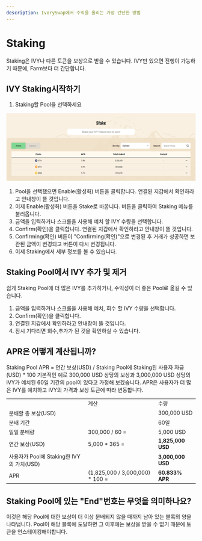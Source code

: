 ```yaml
---
description: IvorySwap에서 수익을 올리는 가장 간단한 방법
---
```


# Staking

Staking은 IVY나 다른 토큰을 보상으로 받을 수 있습니다. IVY만 있으면 진행이 가능하기 때문에, Farm보다 더 간단합니다.

## IVY Staking시작하기





1. Staking할  Pool을 선택하세요

![](<../.gitbook/assets/image (10).png>)

1. Pool을 선택했으면 Enable(활성화) 버튼을 클릭합니다. 연결된 지갑에서 확인하라고 안내창이 뜰 것입니다.
2. 이제 Enable(활성화) 버튼을 Stake로 바꿉니다. 버튼을 클릭하여 Staking 메뉴를 불러옵니다.
3. 금액을 입력하거나 스크롤을 사용해 예치 할 IVY 수량을 선택합니다.
4. Confirm(확인)을 클릭합니다. 연결된 지갑에서 확인하라고 안내창이 뜰 것입니다.
5. Confirming(확인) 버튼이 "Confirming(확인)"으로 변경된 후 거래가 성공하면 보관된 금액이 변경되고 버튼이 다시 변경됩니다.
6. 이제 Staking에서 세부 정보를 볼 수 있습니다.

## Staking Pool에서 IVY 추가 및 제거



쉽게 Staking Pool에 더 많은 IVY를 추가하거나, 수익성이 더 좋은 Pool로 옮길 수 있습니다.

1. 금액을 입력하거나 스크롤을 사용해 예치, 회수 할 IVY 수량을 선택합니다.
2. Confirm(확인)을 클릭합니다.
3. 연결된 지갑에서 확인하라고 안내창이 뜰 것입니다.
4. 잠시 기다리면 회수,추가가 된 것을 확인하실 수 있습니다.



## APR은 어떻게 계산됩니까?

Staking Pool APR = 연간 보상(USD) / Staking Pool에 Staking된 사용자 자금(USD) \* 100 기본적인 예로 300,000 USD 상당의 보상과 3,000,000 USD 상당의 IVY가 예치된 60일 기간의 pool이 있다고  가정해 보겠습니다. APR은 사용자가 더 많은 IVY를 예치하고 IVY의 가격과 보상 토큰에 따라 변동합니다. ​

|                                  |                                   |                   |
| -------------------------------- | --------------------------------- | ----------------- |
|                                  | 계산                                | 수량                |
| 분배할 총 보상(USD)                    |                                   | 300,000 USD       |
| 분배 기간                            |                                   | 60일               |
| 일일 분배량                           | 300,000 / 60 =                    | 5,000 USD         |
| 연간 보상(USD)                       | 5,000 \* 365 =                    | **1,825,000 USD** |
| 사용자가 Pool에 Staking한 IVY의 가치(USD) |                                   | **3,000,000 USD** |
| APR                              | (1,825,000 / 3,000,000) \* 100 =  | **60.833% APR**   |

## Staking Pool에 있는 "End"번호는 무엇을 의미하나요?

이것은 해당 Pool에 대한 보상이 더 이상 분배되지 않을 때까지 남아 있는 블록의 양을 나타냅니다. Pool이 해당 블록에 도달하면 그 이후에는 보상을 받을 수 없기 때문에 토큰을 언스테이킹해야합니다.

